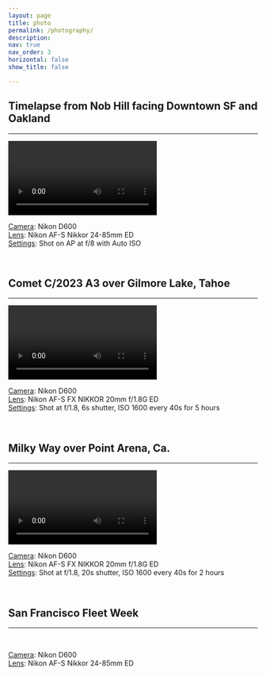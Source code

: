 ```yaml
---
layout: page
title: photo
permalink: /photography/
description: 
nav: true
nav_order: 3
horizontal: false
show_title: false

---
```


## Timelapse from Nob Hill facing Downtown SF and Oakland
---
<div class="row">
    <div class="col-12">
        <div class="embed-responsive embed-responsive-16by9">
            <video class="embed-responsive-item" id="sf-downtown-timelapse" controls ></video>
        </div>
    </div>
    <div class="col-12">
        <p class="text-justify text-monospace mt-3">
            <u>Camera</u>: Nikon D600<br>
            <u>Lens</u>: Nikon AF-S Nikkor 24-85mm ED<br>
            <u>Settings</u>: Shot on AP at f/8 with Auto ISO
        </p>
    </div>
</div>

<br/>

## Comet C/2023 A3 over Gilmore Lake, Tahoe
---
<div class="row">
    <div class="col-lg-8 col-md-8 col-sm-12 mx-auto">
        <div class="embed-responsive embed-responsive-5by7">
            <video class="embed-responsive-item" id="tsuchinshan-atlas" controls ></video>
        </div>
    </div>
    <div class="col-12">
        <p class="text-justify text-monospace mt-3">
            <u>Camera</u>: Nikon D600<br>
            <u>Lens</u>: Nikon AF-S FX NIKKOR 20mm f/1.8G ED<br>
            <u>Settings</u>: Shot at f/1.8, 6s shutter, ISO 1600 every 40s for 5 hours
        </p>
    </div>
</div>

<br/>

## Milky Way over Point Arena, Ca.
---
<div class="row">
    <div class="col-12">
        <div class="embed-responsive embed-responsive-3by2">
            <video class="embed-responsive-item" id="milky-way-point-arena" controls ></video>
        </div>
    </div>
    <div class="col-12">
        <p class="text-justify text-monospace mt-3">
            <u>Camera</u>: Nikon D600<br>
            <u>Lens</u>: Nikon AF-S FX NIKKOR 20mm f/1.8G ED<br>
            <u>Settings</u>: Shot at f/1.8, 20s shutter, ISO 1600 every 40s for 2 hours
        </p>
    </div>
</div>

<br/>

## San Francisco Fleet Week
---

<div class="carousel"
   data-flickity='{ "lazyLoad": true }'>
  <div class="carousel-cell">
    <img class="carousel-cell-image"
      data-flickity-lazyload="https://viperrl.com/fleet_week_sf_24/_DSC6594-Enhanced-NR.avif"/>
  </div>
  <div class="carousel-cell">
    <img class="carousel-cell-image"
      data-flickity-lazyload="https://viperrl.com/fleet_week_sf_24/_DSC7112.avif"/>
  </div>
  <div class="carousel-cell">
    <img class="carousel-cell-image"
      data-flickity-lazyload="https://viperrl.com/fleet_week_sf_24/_DSC7142-Enhanced-NR.avif"/>
  </div>
  <div class="carousel-cell">
    <img class="carousel-cell-image"
      data-flickity-lazyload="https://viperrl.com/fleet_week_sf_24/_DSC7262-Enhanced-NR.avif"/>
  </div>
  <div class="carousel-cell">
    <img class="carousel-cell-image"
      data-flickity-lazyload="https://viperrl.com/fleet_week_sf_24/_DSC7436-Enhanced-NR.avif"/>
  </div>
  <div class="carousel-cell">
    <img class="carousel-cell-image"
      data-flickity-lazyload="https://viperrl.com/fleet_week_sf_24/_DSC7497-Enhanced-NR.avif"/>
  </div>
  <div class="carousel-cell">
    <img class="carousel-cell-image"
      data-flickity-lazyload="https://viperrl.com/fleet_week_sf_24/_DSC7507-Enhanced-NR.avif"/>
  </div>
</div>

<br/>

<div class="row">
    <div class="col-12">
        <p class="text-justify text-monospace mt-3">
            <u>Camera</u>: Nikon D600<br>
            <u>Lens</u>: Nikon AF-S Nikkor 24-85mm ED<br>
        </p>
    </div>
</div>
